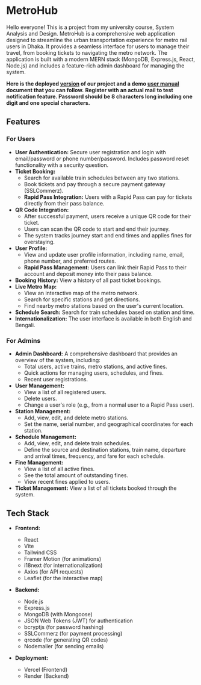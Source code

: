 # MetroHub

Hello everyone! This is a project from my university course, System Analysis and Design. MetroHub is a comprehensive web application designed to streamline the urban transportation experience for metro rail users in Dhaka. It provides a seamless interface for users to manage their travel, from booking tickets to navigating the metro network. The application is built with a modern MERN stack (MongoDB, Express.js, React, Node.js) and includes a feature-rich admin dashboard for managing the system.

**Here is the deployed <a href="https://metro-hub.vercel.app/">version</a> of our project and a demo <a href="https://drive.google.com/file/d/1SpC8SIVl-Yui86epEeEDOsM78chIXIu6/view?usp=sharing">user manual</a> document that you can follow.** 
**Register with an actual mail to test notification feature. Password should be 8 characters long including one digit and one special characters.**

## Features

### For Users

- **User Authentication:** Secure user registration and login with email/password or phone number/password. Includes password reset functionality with a security question.
- **Ticket Booking:**
    - Search for available train schedules between any two stations.
    - Book tickets and pay through a secure payment gateway (SSLCommerz).
    - **Rapid Pass Integration:** Users with a Rapid Pass can pay for tickets directly from their pass balance.
- **QR Code Integration:**
    - After successful payment, users receive a unique QR code for their ticket.
    - Users can scan the QR code to start and end their journey.
    - The system tracks journey start and end times and applies fines for overstaying.
- **User Profile:**
    - View and update user profile information, including name, email, phone number, and preferred routes.
    - **Rapid Pass Management:** Users can link their Rapid Pass to their account and deposit money into their pass balance.
- **Booking History:** View a history of all past ticket bookings.
- **Live Metro Map:**
    - View an interactive map of the metro network.
    - Search for specific stations and get directions.
    - Find nearby metro stations based on the user's current location.
- **Schedule Search:** Search for train schedules based on station and time.
- **Internationalization:** The user interface is available in both English and Bengali.

### For Admins

- **Admin Dashboard:** A comprehensive dashboard that provides an overview of the system, including:
    - Total users, active trains, metro stations, and active fines.
    - Quick actions for managing users, schedules, and fines.
    - Recent user registrations.
- **User Management:**
    - View a list of all registered users.
    - Delete users.
    - Change a user's role (e.g., from a normal user to a Rapid Pass user).
- **Station Management:**
    - Add, view, edit, and delete metro stations.
    - Set the name, serial number, and geographical coordinates for each station.
- **Schedule Management:**
    - Add, view, edit, and delete train schedules.
    - Define the source and destination stations, train name, departure and arrival times, frequency, and fare for each schedule.
- **Fine Management:**
    - View a list of all active fines.
    - See the total amount of outstanding fines.
    - View recent fines applied to users.
- **Ticket Management:** View a list of all tickets booked through the system.

## Tech Stack

- **Frontend:**
    - React
    - Vite
    - Tailwind CSS
    - Framer Motion (for animations)
    - i18next (for internationalization)
    - Axios (for API requests)
    - Leaflet (for the interactive map)

- **Backend:**
    - Node.js
    - Express.js
    - MongoDB (with Mongoose)
    - JSON Web Tokens (JWT) for authentication
    - bcryptjs (for password hashing)
    - SSLCommerz (for payment processing)
    - qrcode (for generating QR codes)
    - Nodemailer (for sending emails)
 
 - **Deployment:**
    - Vercel (Frontend)
    - Render (Backend)

